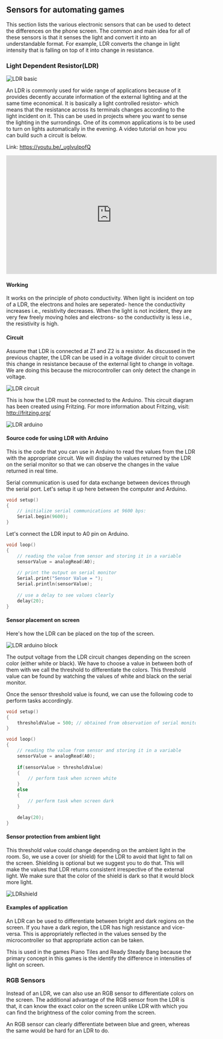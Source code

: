 ## Sensors for automating games

This section lists the various electronic sensors that can be used to detect the differences on the phone screen. The common and main idea for all of these sensors is that it senses the light and convert it into an understandable format. For example, LDR converts the change in light intensity that is falling on top of it into change in resistance. 

### Light Dependent Resistor(LDR)

![LDR basic](/Images/HDR_Enhancer_1.jpg)

An LDR is commonly used for wide range of applications because of it provides decently accurate information of the external lighting and at the same time economical. It is basically a light controlled resistor- which means that the resistance across its terminals changes according to the light incident on it. This can be used in projects where you want to sense the lighting in the surrondings. One of its common applications is to be used to turn on lights automatically in the evening. A video tutorial on how you can build such a circuit is below.

Link: https://youtu.be/_uglvulpofQ 

<iframe width="560" height="315" src="https://www.youtube.com/embed/_uglvulpofQ?list=PLmcMMZCV897om7Wuqz882Jdp9lGj9HYHs" frameborder="0" allowfullscreen></iframe>


#### Working

It works on the principle of photo conductivity. When light is incident on top of a LDR, the electrons and holes are seperated- hence the conductivity increases i.e., resistivity decreases. When the light is not incident, they are very few freely moving holes and electrons- so the conductivity is less i.e., the resistivity is high.

#### Circuit

Assume that LDR is connected at Z1 and Z2 is a resistor. As discussed in the previous chapter, the LDR can be used in a voltage divider circuit to convert this change in resistance because of the external light to change in voltage. We are doing this because the microcontroller can only detect the change in voltage.

![LDR circuit](/Images/Voltage_divider.png)

This is how the LDR must be connected to the Arduino. This circuit diagram has been created using Fritzing. For more information about Fritzing, visit: http://fritzing.org/

![LDR arduino](/Images/ldr_arduino.png)

#### Source code for using LDR with Arduino

This is the code that you can use in Arduino to read the values from the LDR with the appropriate circuit. We will display the values returned by the LDR on the serial monitor so that we can observe the changes in the value returned in real time.

Serial communication is used for data exchange between devices through the serial port. Let's setup it up here between the computer and Arduino.

```C
void setup()
{
    // initialize serial communications at 9600 bps:
    Serial.begin(9600);
}
```

Let's connect the LDR input to A0 pin on Arduino.

```C
void loop()
{
    // reading the value from sensor and storing it in a variable
    sensorValue = analogRead(A0);
    
    // print the output on serial monitor
    Serial.print("Sensor Value = ");
    Serial.println(sensorValue);
    
    // use a delay to see values clearly
    delay(20);
}
```

#### Sensor placement on screen

Here's how the LDR can be placed on the top of the screen.

![LDR arduino block](/Images/ldr_arduino_block.png)

The output voltage from the LDR circuit changes depending on the screen color (either white or black). We have to choose a value in between both of them with we call the threshold to differentiate the colors. This threshold value can be found by watching the values of white and black on the serial monitor.

Once the sensor threshold value is found, we can use the following code to perform tasks accordingly.

```C
void setup()
{
	thresholdValue = 500; // obtained from observation of serial monitor
}

void loop()
{
    // reading the value from sensor and storing it in a variable
    sensorValue = analogRead(A0);
    
    if(sensorValue > thresholdValue)
    {
    	// perform task when screen white
    }
    else
    {
    	// perform task when screen dark
    }

    delay(20);
}
```

#### Sensor protection from ambient light

This threshold value could change depending on the ambient light in the room. So, we use a cover (or shield) for the LDR to avoid that light to fall on the screen. Shielding is optional but we suggest you to do that. This will make the values that LDR returns consistent irrespective of the external light. We make sure that the color of the shield is dark so that it would block more light.

![LDRshield](/Images/ldr_shield.jpg)

#### Examples of application

An LDR can be used to differentiate between bright and dark regions on the screen. If you have a dark region, the LDR has high resistance and vice-versa. This is appropriately reflected in the values sensed by the microcontroller so that appropriate action can be taken.

This is used in the games Piano Tiles and Ready Steady Bang because the primary concept in this games is the identify the difference in intensities of light on screen.

### RGB Sensors

Instead of an LDR, we can also use an RGB sensor to differentiate colors on the screen. The additional advantage of the RGB sensor from the LDR is that, it can know the exact color on the screen unlike LDR with which you can find the brightness of the color coming from the screen.

An RGB sensor can clearly differentiate between blue and green, whereas the same would be hard for an LDR to do.
